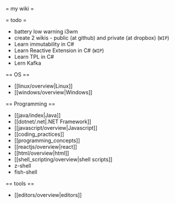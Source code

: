= my wiki =

= todo =
* battery low warning i3wm
* create 2 wikis - public (at github) and private (at dropbox) (`WIP`)
* Learn immutability in C#
* Learn Reactive Extension in C# (`WIP`)
* Learn TPL in C#
* Lern Kafka

== OS ==
  * [[linux/overview|Linux]]
  * [[windows/overview|Windows]]

== Programming ==
  * [[java/index|Java]]
  * [[dotnet/.net|.NET Framework]]
  * [[javascript/overview|Javascript]]
  * [[coding_practices]]
  * [[programming_concepts]]
  * [[reactjs/overview|react]]
  * [[html/overview|html]]
  * [[shell_scripting/overview|shell scripts]]
  * z-shell
  * fish-shell

== tools ==
* [[editors/overview|editors]]
